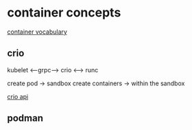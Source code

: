 # container concepts

[container vocabulary](https://developers.redhat.com/blog/2018/02/22/container-terminology-practical-introduction#containers_101)


## crio

kubelet <--grpc--> crio <--> runc

create pod -> sandbox
create containers -> within the sandbox

[crio api](https://github.com/kubernetes/cri-api/blob/master/pkg/apis/runtime/v1/api.proto)

## podman

